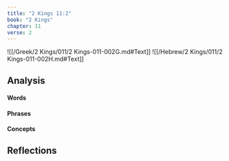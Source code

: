 ```yaml
---
title: "2 Kings 11:2"
book: "2 Kings"
chapter: 11
verse: 2
---
```

![[/Greek/2 Kings/011/2 Kings-011-002G.md#Text]]
![[/Hebrew/2 Kings/011/2 Kings-011-002H.md#Text]]

## Analysis

#### Words

#### Phrases

#### Concepts

## Reflections
